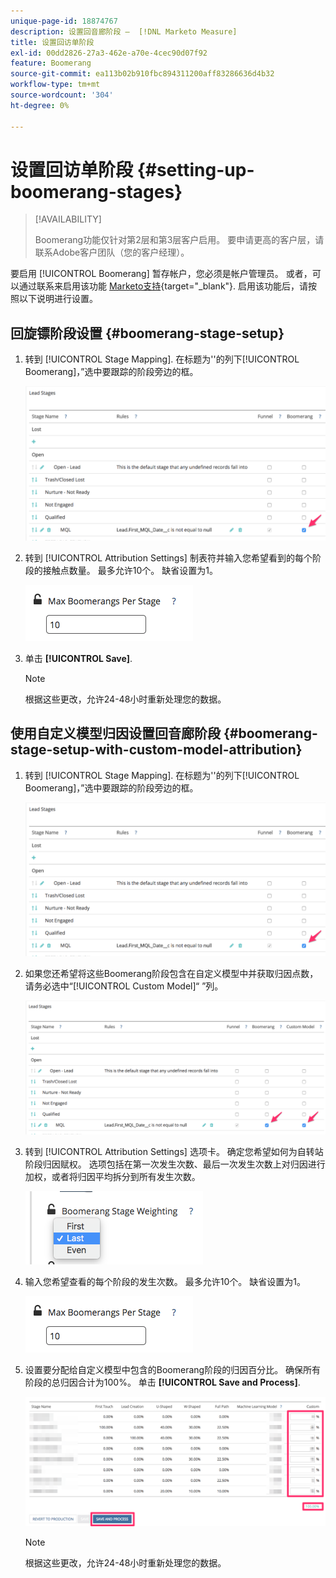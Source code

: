 ```yaml
---
unique-page-id: 18874767
description: 设置回音廊阶段 —  [!DNL Marketo Measure]
title: 设置回访单阶段
exl-id: 00dd2826-27a3-462e-a70e-4cec90d07f92
feature: Boomerang
source-git-commit: ea113b02b910fbc894311200aff83286636d4b32
workflow-type: tm+mt
source-wordcount: '304'
ht-degree: 0%

---
```


# 设置回访单阶段 {#setting-up-boomerang-stages}

>[!AVAILABILITY]
>
>Boomerang功能仅针对第2层和第3层客户启用。 要申请更高的客户层，请联系Adobe客户团队（您的客户经理）。

要启用 [!UICONTROL Boomerang] 暂存帐户，您必须是帐户管理员。 或者，可以通过联系来启用该功能 [Marketo支持](https://nation.marketo.com/t5/support/ct-p/Support){target="_blank"}. 启用该功能后，请按照以下说明进行设置。

## 回旋镖阶段设置 {#boomerang-stage-setup}

1. 转到 [!UICONTROL Stage Mapping]. 在标题为&#39;&#39;的列下[!UICONTROL Boomerang]，”选中要跟踪的阶段旁边的框。

   ![](assets/1-2.png)

1. 转到 [!UICONTROL Attribution Settings] 制表符并输入您希望看到的每个阶段的接触点数量。 最多允许10个。 缺省设置为1。

   ![](assets/2-2.png)

1. 单击 **[!UICONTROL Save]**.

   >[!NOTE]
   >
   >根据这些更改，允许24-48小时重新处理您的数据。

## 使用自定义模型归因设置回音廊阶段 {#boomerang-stage-setup-with-custom-model-attribution}

1. 转到 [!UICONTROL Stage Mapping]. 在标题为&#39;&#39;的列下[!UICONTROL Boomerang]，”选中要跟踪的阶段旁边的框。

   ![](assets/3-1.png)

1. 如果您还希望将这些Boomerang阶段包含在自定义模型中并获取归因点数，请务必选中“[!UICONTROL Custom Model]“ ”列。

   ![](assets/4-1.png)

1. 转到 [!UICONTROL Attribution Settings] 选项卡。 确定您希望如何为自转站阶段归因赋权。 选项包括在第一次发生次数、最后一次发生次数上对归因进行加权，或者将归因平均拆分到所有发生次数。

   ![](assets/5-1.png)

1. 输入您希望查看的每个阶段的发生次数。 最多允许10个。 缺省设置为1。

   ![](assets/6-1.png)

1. 设置要分配给自定义模型中包含的Boomerang阶段的归因百分比。 确保所有阶段的总归因合计为100%。 单击 **[!UICONTROL Save and Process]**.

   ![](assets/7-1.png)

   >[!NOTE]
   >
   >根据这些更改，允许24-48小时重新处理您的数据。
